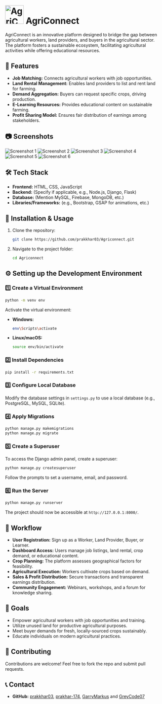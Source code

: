 # <img src="https://i.postimg.cc/D0r4xCg4/dark-Mode-Logo.png" alt="AgriConnect Logo" width="60"> AgriConnect 

AgriConnect is an innovative platform designed to bridge the gap between agricultural workers, land providers, and buyers in the agricultural sector. The platform fosters a sustainable ecosystem, facilitating agricultural activities while offering educational resources.

## 🌟 Features
- **Job Matching:** Connects agricultural workers with job opportunities.
- **Land Rental Management:** Enables land providers to list and rent land for farming.
- **Demand Aggregation:** Buyers can request specific crops, driving production.
- **E-Learning Resources:** Provides educational content on sustainable farming.
- **Profit Sharing Model:** Ensures fair distribution of earnings among stakeholders.

## 📷 Screenshots
![Screenshot 1](https://i.postimg.cc/XvVDVhhx/Screenshot-2025-02-20-150032.png)
![Screenshot 2](https://i.postimg.cc/qRqbKKp3/Screenshot-2025-02-20-150121.png)
![Screenshot 3](https://i.postimg.cc/hGpZhsRn/Screenshot-2025-02-20-150154.png)
![Screenshot 4](https://i.postimg.cc/TwskJPPH/Screenshot-2025-02-20-150209.png)
![Screenshot 5](https://i.postimg.cc/rstfnL0y/Screenshot-2025-02-20-150247.png)
![Screenshot 6](https://i.postimg.cc/t7Q28mW3/Screenshot-2025-02-20-150319.png)

## 🛠️ Tech Stack
- **Frontend:** HTML, CSS, JavaScript
- **Backend:** (Specify if applicable, e.g., Node.js, Django, Flask)
- **Database:** (Mention MySQL, Firebase, MongoDB, etc.)
- **Libraries/Frameworks:** (e.g., Bootstrap, GSAP for animations, etc.)

## 🚀 Installation & Usage
1. Clone the repository:
   ```sh
   git clone https://github.com/prakkhar03/Agriconnect.git
   ```
2. Navigate to the project folder:
   ```sh
   cd Agriconnect
   ```

## ⚙️ Setting up the Development Environment
### 1️⃣ Create a Virtual Environment
```sh
python -m venv env
```
Activate the virtual environment:
- **Windows:**
  ```sh
  env\Scripts\activate
  ```
- **Linux/macOS:**
  ```sh
  source env/bin/activate
  ```

### 2️⃣ Install Dependencies
```sh
pip install -r requirements.txt
```

### 3️⃣ Configure Local Database
Modify the database settings in `settings.py` to use a local database (e.g., PostgreSQL, MySQL, SQLite).

### 4️⃣ Apply Migrations
```sh
python manage.py makemigrations
python manage.py migrate
```

### 5️⃣ Create a Superuser
To access the Django admin panel, create a superuser:
```sh
python manage.py createsuperuser
```
Follow the prompts to set a username, email, and password.

### 6️⃣ Run the Server
```sh
python manage.py runserver
```
The project should now be accessible at `http://127.0.0.1:8000/`.

## 📌 Workflow
- **User Registration:** Sign up as a Worker, Land Provider, Buyer, or Learner.
- **Dashboard Access:** Users manage job listings, land rental, crop demand, or educational content.
- **Crop Planning:** The platform assesses geographical factors for feasibility.
- **Agricultural Execution:** Workers cultivate crops based on demand.
- **Sales & Profit Distribution:** Secure transactions and transparent earnings distribution.
- **Community Engagement:** Webinars, workshops, and a forum for knowledge sharing.

## 🎯 Goals
- Empower agricultural workers with job opportunities and training.
- Utilize unused land for productive agricultural purposes.
- Meet buyer demands for fresh, locally-sourced crops sustainably.
- Educate individuals on modern agricultural practices.

## 🤝 Contributing
Contributions are welcome! Feel free to fork the repo and submit pull requests.


## 📞 Contact
- **GitHub:** [prakkhar03](https://github.com/prakkhar03), [prakhar-174](https://github.com/prakhar-174), [GarryMarkus](https://github.com/GarryMarkus) and [GreyCode07](https://github.com/GreyCode07) 


